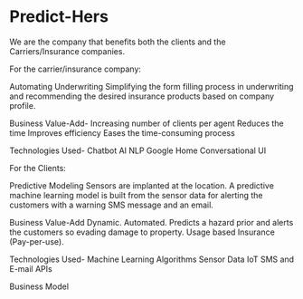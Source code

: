 # Predict-Hers

We are the company that benefits both the clients and the Carriers/Insurance companies.

For the carrier/insurance company:

Automating Underwriting
Simplifying the form filling process in underwriting and recommending the desired insurance products based on company profile.

Business Value-Add-
Increasing number of clients per agent
Reduces the time
Improves efficiency
Eases the time-consuming process

Technologies Used-
Chatbot AI
NLP
Google Home
Conversational UI

For the Clients:

Predictive Modeling
Sensors are implanted at the location. A predictive machine learning model is built from the sensor data for alerting the customers with a warning SMS message and an email.

Business Value-Add
Dynamic.
Automated.
Predicts a hazard prior and alerts the customers so evading damage to property.
Usage based Insurance (Pay-per-use).

Technologies Used-
Machine Learning Algorithms
Sensor Data
IoT
SMS and E-mail APIs

Business Model
